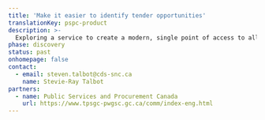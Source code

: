 ```yaml
---
title: 'Make it easier to identify tender opportunities'
translationKey: pspc-product
description: >-
  Exploring a service to create a modern, single point of access to all tenders across governments, including publicly funded academic, social, and health institutions.
phase: discovery
status: past
onhomepage: false
contact:
  - email: steven.talbot@cds-snc.ca
    name: Stevie-Ray Talbot
partners:
  - name: Public Services and Procurement Canada
    url: https://www.tpsgc-pwgsc.gc.ca/comm/index-eng.html
---
```

